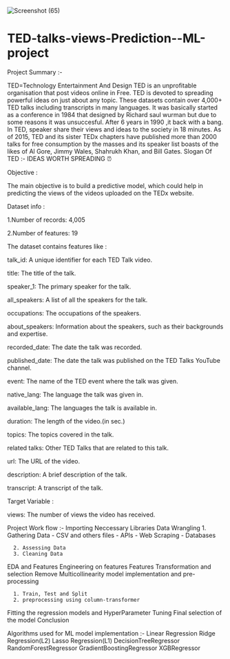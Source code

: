 
![Screenshot (65)](https://github.com/Aman811630/TED-talks-views-Prediction--ML-project/assets/100797749/6d71fdc6-c185-4ee5-96b4-415bd026162f)


# TED-talks-views-Prediction--ML-project

Project Summary :-

TED=Technology Entertainment And Design
TED is an unprofitable organisation that post videos online in Free. TED is devoted to spreading powerful ideas on just about any topic. These datasets contain over 4,000+ TED talks including transcripts in many languages. It was basically started as a conference in 1984 that designed by Richard saul wurman but due to some reasons it was unsuccesful. After 6 years in 1990 ,it back with a bang. In TED, speaker share their views and ideas to the society in 18 minutes. As of 2015, TED and its sister TEDx chapters have published more than 2000 talks for free consumption by the masses and its speaker list boasts of the likes of Al Gore, Jimmy Wales, Shahrukh Khan, and Bill Gates.
            Slogan Of TED :- IDEAS WORTH SPREADING ⏰

            
Objective :

The main objective is to build a predictive model, which could help in predicting the views of the videos uploaded on the TEDx website.


Dataset info :

1.Number of records: 4,005

2.Number of features: 19


The dataset contains features like :

talk_id: A unique identifier for each TED Talk video.

title: The title of the talk.

speaker_1: The primary speaker for the talk.

all_speakers: A list of all the speakers for the talk.

occupations: The occupations of the speakers.

about_speakers: Information about the speakers, such as their backgrounds and expertise.

recorded_date: The date the talk was recorded.

published_date: The date the talk was published on the TED Talks YouTube channel.

event: The name of the TED event where the talk was given.

native_lang: The language the talk was given in.

available_lang: The languages the talk is available in.

duration: The length of the video.(in sec.)

topics: The topics covered in the talk.

related talks: Other TED Talks that are related to this talk.

url: The URL of the video.

description: A brief description of the talk.

transcript: A transcript of the talk.


Target Variable :

views: The number of views the video has received.


Project Work flow :-
Importing Neccessary Libraries
Data Wrangling
      1. Gathering Data 
          - CSV and others files 
          - APIs 
          - Web Scraping 
          - Databases 
          
      2. Assessing Data
      3. Cleaning Data 
      
EDA and Features Engineering on features
Features Transformation and selection
Remove Multicollinearity
model implementation and pre-processing

      1. Train, Test and Split
      2. preprocessing using column-transformer
     
Fitting the regression models and HyperParameter Tuning
Final selection of the model
Conclusion

Algorithms used for ML model implementation :-
Linear Regression
Ridge Regression(L2)
Lasso Regression(L1)
DecisionTreeRegressor
RandomForestRegressor
GradientBoostingRegressor
XGBRegressor


